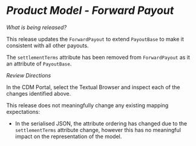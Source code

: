 # *Product Model - Forward Payout*

_What is being released?_

This release updates the `ForwardPayout` to extend `PayoutBase` to make it consistent with all other payouts.

The `settlementTerms` attribute has been removed from `ForwardPayout` as it an attribute of `PayoutBase`.

_Review Directions_

In the CDM Portal, select the Textual Browser and inspect each of the changes identified above.

This release does not meaningfully change any existing mapping expectations:

- In the serialised JSON, the attribute ordering has changed due to the `settlementTerms` attribute change, however this has no meaningful impact on the representation of the model. 
